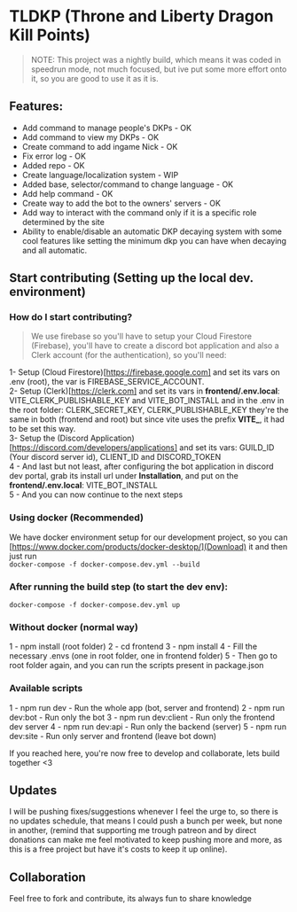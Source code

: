# TLDKP (Throne and Liberty Dragon Kill Points)

> NOTE: This project was a nightly build, which means it was coded in speedrun mode, not much focused, but ive put some more effort onto it, so you are good to use it as it is.

## Features:
- Add command to manage people's DKPs - OK
- Add command to view my DKPs - OK
- Create command to add ingame Nick - OK
- Fix error log - OK
- Added repo - OK
- Create language/localization system - WIP
- Added base, selector/command to change language - OK
- Add help command - OK
- Create way to add the bot to the owners' servers - OK
- Add way to interact with the command only if it is a specific role determined by the site
- Ability to enable/disable an automatic DKP decaying system with some cool features like setting the minimum dkp you can have when decaying and all automatic.

## Start contributing (Setting up the local dev. environment)

### How do I start contributing?
> We use firebase so you'll have to setup your Cloud Firestore (Firebase), you'll have to create a discord bot application and also a Clerk account (for the authentication),
so you'll need:

1- Setup (Cloud Firestore)[https://firebase.google.com] and set its vars on .env (root), the var is FIREBASE_SERVICE_ACCOUNT.  
2- Setup (Clerk)[https://clerk.com] and set its vars in **frontend/.env.local**: VITE_CLERK_PUBLISHABLE_KEY and VITE_BOT_INSTALL and in the .env in the root folder: CLERK_SECRET_KEY, CLERK_PUBLISHABLE_KEY they're the same
in both (frontend and root) but since vite uses the prefix **VITE_**, it had to be set this way.  
3- Setup the (Discord Application)[https://discord.com/developers/applications] and set its vars: GUILD_ID (Your discord server id), CLIENT_ID and DISCORD_TOKEN  
4 - And last but not least, after configuring the bot application in discord dev portal, grab its install url under **Installation**, and put on the **frontend/.env.local**: VITE_BOT_INSTALL  
5 - And you can now continue to the next steps  

### Using docker (Recommended)
We have docker environment setup for our development project, so you can [https://www.docker.com/products/docker-desktop/](Download) it and then just run  
```docker-compose -f docker-compose.dev.yml --build```

### After running the build step (to start the dev env):  
```docker-compose -f docker-compose.dev.yml up```

### Without docker (normal way)
1 - npm install (root folder)
2 - cd frontend
3 - npm install
4 - Fill the necessary .envs (one in root folder, one in frontend folder)
5 - Then go to root folder again, and you can run the scripts present in package.json

### Available scripts
1 - npm run dev - Run the whole app (bot, server and frontend)
2 - npm run dev:bot - Run only the bot
3 - npm run dev:client - Run only the frontend dev server
4 - npm run dev:api - Run only the backend (server)
5 - npm run dev:site - Run only server and frontend (leave bot down)

If you reached here, you're now free to develop and collaborate, lets build together <3

## Updates
I will be pushing fixes/suggestions whenever I feel the urge to, so there is no updates schedule, that means I could push a bunch per week, but none in another, (remind that supporting me trough patreon and by direct donations can make me feel motivated to keep pushing more and more, as this is a free project but have it's costs to keep it up online).

## Collaboration
Feel free to fork and contribute, its always fun to share knowledge